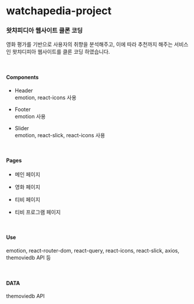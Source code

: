 # watchapedia-project

### 왓챠피디아 웹사이트 클론 코딩

영화 평가를 기반으로 사용자의 취향을 분석해주고, 이에 따라 추천까지 해주는 서비스인 왓챠디피아 웹사이트를 클론 코딩 하였습니다.

<br>

#### Components

- Header <br>
  emotion, react-icons 사용

- Footer <br>
  emotion 사용

- Slider <br>
  emotion, react-slick, react-icons 사용

<br>

#### Pages

- 메인 페이지

- 영화 페이지

- 티비 페이지

- 티비 프로그램 페이지

<br>

#### Use

emotion, react-router-dom, react-query, react-icons, react-slick, axios, themoviedb API 등

<br>

#### DATA

themoviedb API
